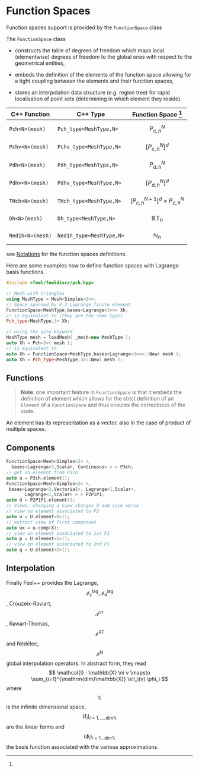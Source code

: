 Function Spaces
===============

<!-- toc -->

Function spaces support is provided by the `FunctionSpace` class

The `FunctionSpace`  class

 -  constructs the table of degrees of freedom which maps local (elementwise) degrees of freedom to the global ones with respect to the geometrical entities,

 -  embeds the definition of the elements of the function space allowing for a tight coupling between the elements and their function spaces,
 
 -  stores an interpolation data structure (e.g. region tree) for rapid localisation of point sets (determining in which element they reside).

| C++ Function         | C++ Type | Function Space [^1] |
|-----------------|------|----------------|
|`Pch<N>(mesh)`   | `Pch_type<MeshType,N>`  | $$P^N_{c,h}$$ |
|`Pchv<N>(mesh)`  | `Pchv_type<MeshType,N>` | $$[P^N_{c,h}]^d$$|
|`Pdh<N>(mesh)`   | `Pdh_type<MeshType,N>`  | $$P^N_{d,h}$$ |
|`Pdhv<N>(mesh)`  | `Pdhv_type<MeshType,N>` | $$[P^N_{d,h}]^d$$|
|`THch<N>(mesh)`  | `THch_type<MeshType,N>` | $$[P^{N+1}_{c,h}]^d \times P^N_{c,h}$$|
|`Dh<N>(mesh)`    | `Dh_type<MeshType,N>`   | $$\mathbb{R}\mathbb{T}_h$$|
|`Ned1h<N>(mesh)` | `Ned1h_type<MeshType,N>`| $$\mathbb{N}_h$$|
[^1]:
see [Notations](notations.md) for the function spaces definitions.

Here are some examples how to define function spaces with Lagrange basis functions.
```cpp
#include <feel/feeldiscr/pch.hpp>

// Mesh with triangles
using MeshType = Mesh<Simplex<2>>;
// Space spanned by P_3 Lagrange finite element
FunctionSpace<MeshType,bases<Lagrange<3>>> Xh;
// is equivalent to (they are the same type)
Pch_type<MeshType,3> Xh;

// using the auto keyword
MeshType mesh = loadMesh( _mesh=new MeshType );
auto Xh = Pch<3>( mesh );
// is equivalent to 
auto Xh = FunctionSpace<MeshType,bases<Lagrange<3>>>::New( mesh );
auto Xh = Pch_type<MeshType,3>::New( mesh );
```

## Functions

> **Note**: one important feature in `FunctionSpace`  is that it embeds the definition of element which allows for the strict definition of an `Element` of a `FunctionSpace`  and thus ensures the correctness of the code.  

An element has its representation as a vector, also in the case of product of multiple spaces.

## Components

```cpp
FunctionSpace<Mesh<Simplex<2> >,
  bases<Lagrange<3,Scalar, Continuous> > > P3ch;
// get an element from P3ch
auto u = P3ch.element();
FunctionSpace<Mesh<Simplex<2> >,
 bases<Lagrange<2,Vectorial>, Lagrange<1,Scalar>,
       Lagrange<1,Scalar> > > P2P1P1;
auto U = P2P1P1.element();
// Views: changing a view changes U and vice versa
// view on element associated to P2
auto u = U.element<0>();
// extract view of first component
auto ux = u.comp(X);
// view on element associated to 1st P1
auto p = U.element<1>();
// view on element associated to 2nd P1
auto q = U.element<2>();
```

## Interpolation

Finally Feel++ provides the Lagrange, $$\mathcal{I}_c^{\mathrm{lag}}, \mathcal{I}_d^{\mathrm{lag}}$$, Crouzeix-Raviart, $$\mathcal{I}^{\mathrm{cr}}$$,
Raviart-Thomas, $$\mathcal{I}^{\mathrm{RT}}$$ and N&eacute;d&eacute;lec, $$\mathcal{I}^{\mathrm{N}}$$ global interpolation operators.
In abstract form, they read
$$
  \mathcal{I} : \mathbb{X} \ni v \mapsto \sum_{i=1}^{\mathrm{dim}\mathbb{X}} \ell_i(v) \phi_i
$$
where $$\mathbb{X}$$ is the infinite dimensional space, $$(\ell_i)_{i=1,...,\mathrm{dim}\mathbb{X}}$$ are
the linear forms and $$(\phi_i)_{i=1...\mathrm{dim}\mathbb{X}}$$ the basis function associated
with the various approximations.

